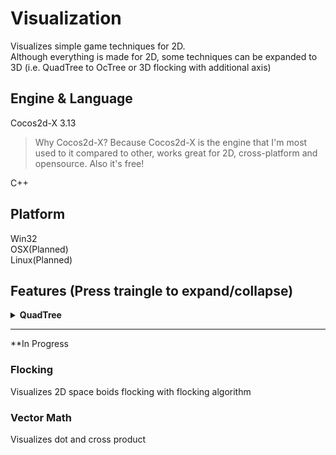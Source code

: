 # Visualization
Visualizes simple game techniques for 2D.<br>
Although everything is made for 2D, some techniques can be expanded to 3D (i.e. QuadTree to OcTree or 3D flocking with additional axis)

## Engine & Language
Cocos2d-X 3.13<br>
> Why Cocos2d-X? Because Cocos2d-X is the engine that I'm most used to it compared to other, works great for 2D, cross-platform and opensource. Also it's free!<br>

C++

## Platform
Win32<br>
OSX(Planned)<br>
Linux(Planned)<br>

## Features (Press traingle to expand/collapse)
<details>
<summary><b>QuadTree</b></summary>
#### Note
Visualizes 2D space collisions with quad tree. Optimizes number of collision comparison significantly than a bruteforce method (O(n^2)).<br>
Worst query time is O(n)<br>
#### Preview
<details> 
  <summary>QuadTree preview gif</summary>
   ![QuadTree Preview](https://github.com/bsy6766/Visualization/blob/master/gifs/QuadTree.gif)
</details>
#### Entities
Program only handles 1000 entities due to small screen and over 1000 entities did not seem necessary for demonstration purpose.

##### Modification
To add entity, LEFT CLICK any area in the orange box to add single entity on clicked position or press A to add 10 entities on random position.<br>
To remove entity, RIGHT CLICK on the entity to remove single entity or press E to remove first 10 entities on the entity list (FIFO).<br>
If entity is too small to remove, pause the simulation by pressing SPACE.<br>
To remove all entities, press C.

#### Tracking
To track single entity, click the entity (it's small so I receommend to pause the simulation by SPACE key and then click) you want to track. Blue entity will be the one you track and green entity will be the near entities which can possibly collide with blue one.<br>

#### Duplication Check
If duplication check is enabled, it avoids checking collision with entities that were already checked before.<br>
For this, I used fixed size of vector<int> look up table instead of std::unordered_map<int, bool> because map was very slow comapred to vector.<br>
Toggle this option by pressing D. 

#### Collision Resolution
If collision resolution is enabled, entity will kind of 'bounce off' from collided entity instead of passing by.<br>
Toggle this option by pressing R.

#### Grid
If grid is enabled, you can see the sub division of QuadTree in the system. 
Toggle this option by pressing G.

#### QuadTree Level
You can increase of decrease QuadTree's maximum level of subdivision. <br>
This feature is limited between 5 and 10.<br>
Since simulation area is limited, it's hard to see QuadTree subdividing more than level 5.<br>

#### Numbber Count
This program will count how many collision check was performed on every frame. You can also check the current number of entities in the orange box. <br>
Numbers are displayed on right top of window.
</details>

----
**In Progress
### Flocking
Visualizes 2D space boids flocking with flocking algorithm
### Vector Math
Visualizes dot and cross product
